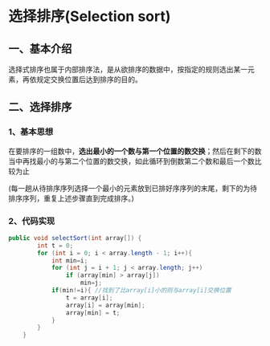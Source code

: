 # 选择排序(Selection sort) 

## 一、基本介绍

 选择式排序也属于内部排序法，是从欲排序的数据中，按指定的规则选出某一元素，再依规定交换位置后达到排序的目的。



## 二、选择排序

### 1、基本思想

在要排序的一组数中，**选出最小的一个数与第一个位置的数交换**；然后在剩下的数当中再找最小的与第二个位置的数交换，如此循环到倒数第二个数和最后一个数比较为止

(每一趟从待排序序列选择一个最小的元素放到已排好序序列的末尾，剩下的为待排序序列，重复上述步骤直到完成排序。)

### 2、代码实现

```java
public void selectSort(int array[]) {
		int t = 0;
		for (int i = 0; i < array.length - 1; i++){
			int min=i;
			for (int j = i + 1; j < array.length; j++)
				if (array[min] > array[j])
					min=j;
			if(min!=i){ //找到了比array[i]小的则与array[i]交换位置
				t = array[i];
				array[i] = array[min];
				array[min] = t;
			}
		}
	}
```



